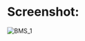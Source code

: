 # Screenshot:
![BMS_1](https://github.com/arasuramanan/Book_My_Show_React/assets/102941390/d65a7166-1e71-4d7c-a72a-8818d56d921a)



